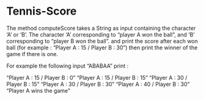 # Tennis-Score

The method computeScore takes a String as input containing the character ‘A’ or ‘B’.
The character ‘A’ corresponding to “player A won the ball”,
and ‘B’ corresponding to “player B won the ball”.
and print the score after each won ball (for example : “Player A : 15 / Player B : 30”) 
then print the winner of the game if there is one.

For example the following input “ABABAA” print :

“Player A : 15 / Player B : 0”
“Player A : 15 / Player B : 15”
“Player A : 30 / Player B : 15”
“Player A : 30 / Player B : 30”
“Player A : 40 / Player B : 30”
“Player A wins the game"